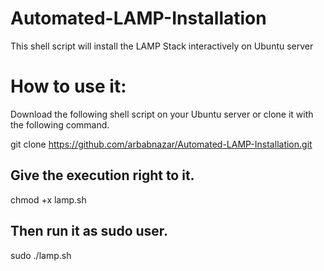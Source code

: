 Automated-LAMP-Installation
===========================

This shell script will install the LAMP Stack interactively on Ubuntu server

How to use it:
==============

Download the following shell script on your Ubuntu server or clone it with the following command.

git clone https://github.com/arbabnazar/Automated-LAMP-Installation.git

Give the execution right to it.
------------------------------

chmod +x lamp.sh

Then run it as sudo user.
-------------------------

sudo ./lamp.sh

